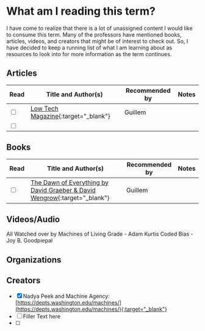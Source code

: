 # What am I reading this term? 

I have come to realize that there is a lot of unassigned content I would like to consume this term. Many of the professors have mentioned books, articles, videos, and creators that might be of interest to check out. So, I have decided to keep a running list of what I am learning about as resources to look into for more information as the term continues.


<!-- 
<input type="checkbox" />         = Empty Checkbox
<input type="checkbox" checked /> = Checked Checkbox
-->

## Articles 
| Read | Title and Author(s)| Recommended by      | Notes               |
|------|--------------------|---------------------|---------------------|
| <input type="checkbox" /> | [Low Tech Magazine](https://solar.lowtechmagazine.com/){:target="_blank"} | Guillem | |
| <input type="checkbox" /> | | | | |

## Books 

| Read | Title and Author(s)| Recommended by      | Notes               |
|------|--------------------|---------------------|---------------------|
| <input type="checkbox" /> | [The Dawn of Everything by David Graeber & David Wengrow](https://blackbooksdotpub.wordpress.com/wp-content/uploads/2021/10/david-graeber-david-wengrow-the-dawn-of-everything_-a-new-history-of-humanity-farrar-straus-and-giroux-2021.pdf){:target="_blank"} | Guillem | |


## Videos/Audio 

All Watched over by Machines of Living Grade - Adam Kurtis 
Coded Bias - Joy B. 
Goodpiepal 


## Organizations 


## Creators 

- [X] Nadya Peek and Machine Agency: [https://depts.washington.edu/machines/](https://depts.washington.edu/machines/){:target="_blank"}
- [ ] Filler Text here 
- [ ] 

